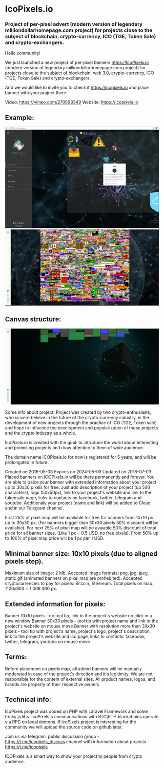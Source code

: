 # IcoPixels.io
### Project of per-pixel advert (modern version of legendary milliondollarhomepage.com project) for projects close to the subject of blockchain, crypto-currency, ICO (TGE, Token Sale) and crypto-exchangers.

Hello community!

We just launched a new project of per-pixel banners https://IcoPixels.io (modern version of legendary milliondollarhomepage.com project) 
for projects close to the subject of blockchain, web 3.0, crypto-currency, ICO (TGE, Token Sale) and crypto-exchangers.

And we would like to invite you to check it https://icopixels.io and place banner with your project there.

Video: https://vimeo.com/270998349
Website: https://icopixels.io

## Example:
![alt text](https://github.com/progressionnetwork/IcoPixels.io/blob/main/image_2018-05-18_12-34-58.png?raw=true)
![alt text](https://github.com/progressionnetwork/IcoPixels.io/blob/main/image_2018-04-26_15-55-47.png?raw=true)

## Canvas structure:
![alt text](https://github.com/progressionnetwork/IcoPixels.io/blob/main/image_2018-04-27_09-51-05.png?raw=true)

Some info about project:
Project was created by two crypto-enthusiasts, who sincere believe in the future of the crypto-currency industry, 
in the development of new projects through the practice of ICO (TGE, Token sale) and hope to influence the development 
and popularization of these projects and the crypto industry as a whole. 

IcoPixels.io is created with the goal: to introduce the world about interesting and promising projects and draw attention to them of wide audience.

The domain name ICOPixels.io for now is registered for 5 years, and will be prolongated in future. 

Created on 2018-05-03
Expires on 2024-05-03
Updated on 2018-07-03
Placed banners on ICOPixels.io will be there permanently and forever.
You are able to palce your banner with extended information about your project up to 30x30 pixels for free. 
Just add description of your project (up 500 characters), logo (50x50px), link to your project's website and link to the tokensale page, 
links to contacts on facebook, twitter, telegram and youtube.
Additionaly your project (name and link) will be added to Cloud and in our Telegram channel.

First 25% of pixel map will be available for free for banners from 10x10 px up to 30x30 px. (For banners bigger than 30x30 pixels 50% discount will be available). 
For next 25% of pixel map will be avaiable 50% discount of total price for all banner sizes. (Like 1 px = 0.5 USD, no free pixels).
From 50% up to 100% of pixel map price will be 1 px per 1 USD. 

## Minimal banner size: 10x10 pixels (due to aligned pixels step).
Maximum size of image: 2 Mb. 
Accepted image formats: png, jpg, jpeg, static gif (animated banners on pixel map are prohebited). 
Accepted cryptocurrencies to pay for pixels: Bitcoin, Ethereum.
Total pixels on map: 1120х900 = 1 008 000 px.

## Extended information for pixels:
Banner 10х10 pixels - no tool tip, link to the project's website on click in a new window 
Banner 30х30 pixels - tool tip with project name and link to the project's website on mouse move 
Banner with resolution more than 30x30 pixels - tool tip with project's name, project's logo, project's description, link to the project's website and ico page, links to contacts: facebook, twitter, telegram, youtube on mouse move

## Terms:
Before placement on pixels map, all added banners will be manually moderated in case of the project's direction and it's legitimity.
We are not responsible for the content of external sites. 
All product names, logos, and brands are property of their respective owners.

## Technical info:
IcoPixels project was coded on PHP with Laravel Framework and some tricky js libs. 
IcoPixels's communications with BTC\ETH blockchains operate via RPC on local demons.
If IcoPixels project is interesting for the community we will upload the source code on github later.

Join us via telegram: 
public discussion group - https://t.me/icopixels_discuss
channel with information about projects - https://t.me/icopixels

ICOPixels is a smart way to show your project to people from crypto audience.
